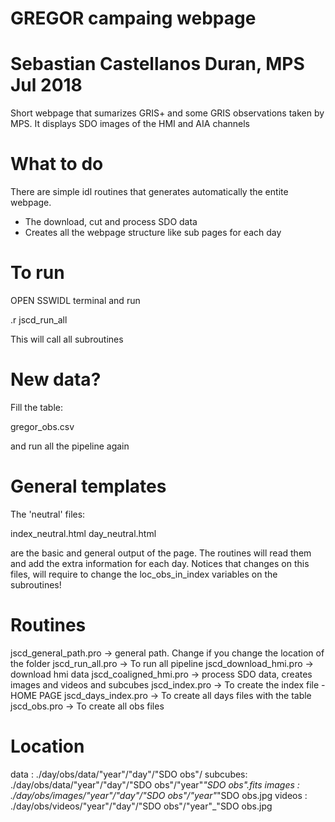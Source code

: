 # GREGOR campaing webpage
# Sebastian Castellanos Duran, MPS Jul 2018

Short webpage that sumarizes GRIS+ and some GRIS observations taken by MPS. 
It displays SDO images of the HMI and AIA channels

# What to do
There are simple idl routines that generates automatically the entite webpage.

- The download, cut and process SDO data
- Creates all the webpage structure like sub pages for each day

# To run
OPEN SSWIDL terminal and run

.r jscd_run_all

This will call all subroutines

# New data?

Fill the table:
  
  gregor_obs.csv

and run all the pipeline again

# General templates
The 'neutral' files: 

index_neutral.html
day_neutral.html

are the basic and general output of the page. The routines will read them and 
add the extra information for each day. Notices that changes on this files, will 
require to change the loc_obs_in_index variables on the subroutines!

# Routines
jscd_general_path.pro  -> general path. Change if you change the location of the folder
jscd_run_all.pro       -> To run all pipeline
jscd_download_hmi.pro  -> download hmi data
jscd_coaligned_hmi.pro -> process SDO data, creates images and videos and subcubes
jscd_index.pro         -> To create the index file - HOME PAGE
jscd_days_index.pro    -> To create all days files with the table
jscd_obs.pro           -> To create all obs files

# Location
data    : ./day/obs/data/"year"/"day"/"SDO obs"/
subcubes: ./day/obs/data/"year"/"day"/"SDO obs"/"year"_"SDO obs".fits
images  : ./day/obs/images/"year"/"day"/"SDO obs"/"year"_"SDO obs.jpg
videos  : ./day/obs/videos/"year"/"day"/"SDO obs"/"year"_"SDO obs.jpg


